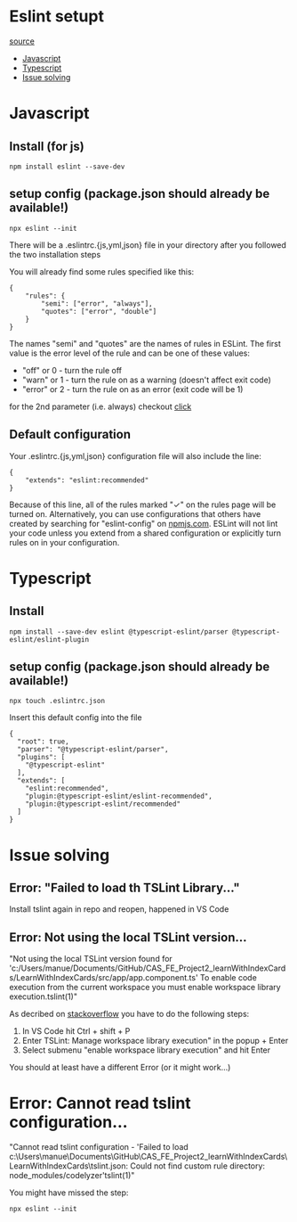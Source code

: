 # Eslint setupt

[source](https://eslint.org/docs/user-guide/getting-started)

- [Javascript](#JS)
- [Typescript](#TS)
- [Issue solving](#issues)

# <a name="JS"> Javascript
## Install (for js)
```
npm install eslint --save-dev
```
## setup config  (package.json should already be available!)
```
npx eslint --init
```
There will be a .eslintrc.{js,yml,json} file in your directory after you followed the two installation steps

You will already find some rules specified like this:
```
{
    "rules": {
        "semi": ["error", "always"],
        "quotes": ["error", "double"]
    }
}
```

The names "semi" and "quotes" are the names of rules in ESLint. The first value is the error level of the rule and can be one of these values:
- "off" or 0 - turn the rule off
- "warn" or 1 - turn the rule on as a warning (doesn't affect exit code)
- "error" or 2 - turn the rule on as an error (exit code will be 1)

for the 2nd parameter (i.e. always) checkout [click](https://eslint.org/docs/user-guide/configuring/)

## Default configuration

Your .eslintrc.{js,yml,json} configuration file will also include the line:

```
{
    "extends": "eslint:recommended"
}
```
    
Because of this line, all of the rules marked "✓" on the rules page will be turned on. Alternatively, you can use configurations that others have created by searching for "eslint-config" on [npmjs.com](npmjs.com). ESLint will not lint your code unless you extend from a shared configuration or explicitly turn rules on in your configuration.

# <a name="TS"></a>Typescript
## Install 
```
npm install --save-dev eslint @typescript-eslint/parser @typescript-eslint/eslint-plugin
```
## setup config  (package.json should already be available!)
```
npx touch .eslintrc.json
```

Insert this default config into the file
```
{
  "root": true,
  "parser": "@typescript-eslint/parser",
  "plugins": [
    "@typescript-eslint"
  ],
  "extends": [
    "eslint:recommended",
    "plugin:@typescript-eslint/eslint-recommended",
    "plugin:@typescript-eslint/recommended"
  ]
} 
```

# <a name='issues'></a> Issue solving

## Error: "Failed to load th TSLint Library..."
Install tslint again in repo and reopen, happened in VS Code

## Error: Not using the local TSLint version...
"Not using the local TSLint version found for 'c:/Users/manue/Documents/GitHub/CAS_FE_Project2_learnWithIndexCards/LearnWithIndexCards/src/app/app.component.ts'
To enable code execution from the current workspace you must enable workspace library execution.tslint(1)"

As decribed on [stackoverflow](https://stackoverflow.com/questions/65228384/tslint-extension-throwing-errors-in-my-angular-application-running-in-visual-stu) you have to do the following steps:

1. In VS Code hit Ctrl + shift + P
2. Enter TSLint: Manage workspace library execution" in the popup + Enter
3. Select submenu "enable workspace library execution" and hit Enter

You should at least have a different Error (or it might work...)

# Error: Cannot read tslint configuration...
"Cannot read tslint configuration - 'Failed to load c:\Users\manue\Documents\GitHub\CAS_FE_Project2_learnWithIndexCards\LearnWithIndexCards\tslint.json: Could not find custom rule directory: node_modules/codelyzer'tslint(1)"

You might have missed the step:
```
npx eslint --init
```
